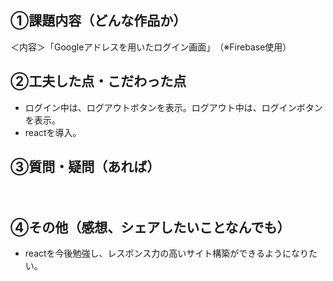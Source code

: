 ## ①課題内容（どんな作品か）
＜内容＞「Googleアドレスを用いたログイン画面」　（※Firebase使用）

## ②工夫した点・こだわった点
- ログイン中は、ログアウトボタンを表示。ログアウト中は、ログインボタンを表示。
- reactを導入。

## ③質問・疑問（あれば）

　

## ④その他（感想、シェアしたいことなんでも）
- reactを今後勉強し、レスポンス力の高いサイト構築ができるようになりたい。
